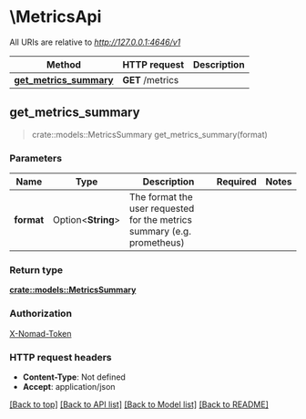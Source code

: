 # \MetricsApi

All URIs are relative to *http://127.0.0.1:4646/v1*

Method | HTTP request | Description
------------- | ------------- | -------------
[**get_metrics_summary**](MetricsApi.md#get_metrics_summary) | **GET** /metrics | 



## get_metrics_summary

> crate::models::MetricsSummary get_metrics_summary(format)


### Parameters


Name | Type | Description  | Required | Notes
------------- | ------------- | ------------- | ------------- | -------------
**format** | Option<**String**> | The format the user requested for the metrics summary (e.g. prometheus) |  |

### Return type

[**crate::models::MetricsSummary**](MetricsSummary.md)

### Authorization

[X-Nomad-Token](../README.md#X-Nomad-Token)

### HTTP request headers

- **Content-Type**: Not defined
- **Accept**: application/json

[[Back to top]](#) [[Back to API list]](../README.md#documentation-for-api-endpoints) [[Back to Model list]](../README.md#documentation-for-models) [[Back to README]](../README.md)

